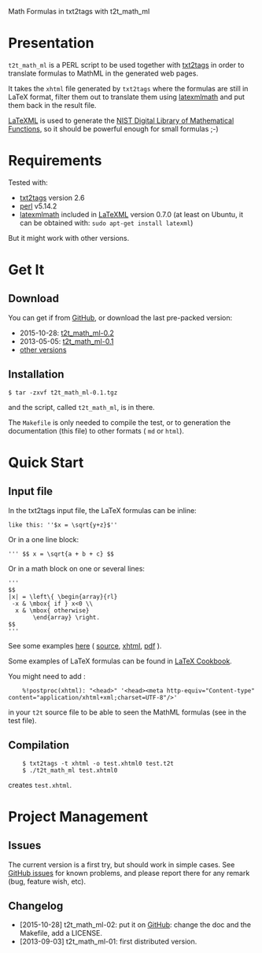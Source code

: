 Math Formulas in txt2tags with t2t\_math\_ml

Presentation
============

`t2t_math_ml` is a PERL script to be used together with [txt2tags](http://txt2tags.org/) in order to translate formulas to MathML in the generated web pages.

It takes the `xhtml` file generated by `txt2tags` where the formulas are still in LaTeX format, filter them out to translate them using [latexmlmath](http://dlmf.nist.gov/LaTeXML/manual/commands/latexmlmath.xhtml) and put them back in the result file.

[LaTeXML](http://dlmf.nist.gov/LaTeXML/) is used to generate the [NIST Digital Library of Mathematical Functions](http://dlmf.nist.gov/), so it should be powerful enough for small formulas ;-)

Requirements
============

Tested with:

-   [txt2tags](http://txt2tags.org/) version 2.6
-   [perl](http://www.perl.org) v5.14.2
-   [latexmlmath](http://dlmf.nist.gov/LaTeXML/manual/commands/latexmlmath.xhtml) included in [LaTeXML](http://dlmf.nist.gov/LaTeXML/) version 0.7.0 (at least on Ubuntu, it can be obtained with: `sudo apt-get install latexml`)

But it might work with other versions.

Get It
======

Download
--------

You can get if from [GitHub](https://github.com/Karmaki/t2t_math_ml), or download the last pre-packed version:

-   2015-10-28: [t2t\_math\_ml-0.2](https://anne.pacalet.fr/dev/t2t_math_ml/t2t_math_ml-0.2.tgz)
-   2013-05-05: [t2t\_math\_ml-0.1](https://anne.pacalet.fr/dev/t2t_math_ml/t2t_math_ml-0.1.tgz)
-   [other versions](https://anne.pacalet.fr/dev/t2t_math_ml/)

Installation
------------

    $ tar -zxvf t2t_math_ml-0.1.tgz

and the script, called `t2t_math_ml`, is in there.

The `Makefile` is only needed to compile the test, or to generation the documentation (this file) to other formats ( `md` or `html`).

Quick Start
===========

Input file
----------

In the txt2tags input file, the LaTeX formulas can be inline:

    like this: ''$x = \sqrt{y+z}$''

Or in a one line block:

    ''' $$ x = \sqrt{a + b + c} $$

Or in a math block on one or several lines:

    '''
    $$
    |x| = \left\{ \begin{array}{rl}
     -x & \mbox{ if } x<0 \\
      x & \mbox{ otherwise}
           \end{array} \right.
    $$
    '''

See some examples [here](https://anne.pacalet.fr/dev/t2t_math_ml/) ( [source](https://anne.pacalet.fr/dev/t2t_math_ml/test.t2t), [xhtml](https://anne.pacalet.fr/dev/t2t_math_ml/test.xhtml), [pdf](https://anne.pacalet.fr/dev/t2t_math_ml/test.pdf) ).

Some examples of LaTeX formulas can be found in [LaTeX Cookbook](http://www.personal.ceu.hu/tex/cookbook.html).

You might need to add :

        %!postproc(xhtml): "<head>" '<head><meta http-equiv="Content-type" content="application/xhtml+xml;charset=UTF-8"/>'

in your `t2t` source file to be able to seen the MathML formulas (see in the test file).

Compilation
-----------

        $ txt2tags -t xhtml -o test.xhtml0 test.t2t
        $ ./t2t_math_ml test.xhtml0

creates `test.xhtml`.

Project Management
==================

Issues
------

The current version is a first try, but should work in simple cases. See [GitHub issues](https://github.com/Karmaki/t2t_math_ml/issues) for known problems, and please report there for any remark (bug, feature wish, etc).

Changelog
---------

-   \[2015-10-28\] t2t\_math\_ml-02: put it on [GitHub](https://github.com/Karmaki/t2t_math_ml/): change the doc and the Makefile, add a LICENSE.
-   \[2013-09-03\] t2t\_math\_ml-01: first distributed version.

